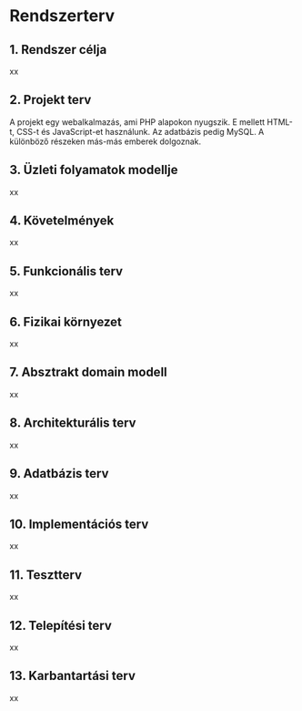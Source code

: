 # Rendszerterv

## 1. Rendszer célja
xx

## 2. Projekt terv
A projekt egy webalkalmazás, ami PHP alapokon nyugszik. E mellett HTML-t, CSS-t és JavaScript-et használunk. Az adatbázis pedig MySQL.
A különböző részeken más-más emberek dolgoznak.

## 3. Üzleti folyamatok modellje
xx

## 4. Követelmények
xx

## 5. Funkcionális terv
xx

## 6. Fizikai környezet
xx
    
## 7. Absztrakt domain modell
xx

## 8. Architekturális terv
xx

## 9. Adatbázis terv
xx

## 10. Implementációs terv
xx

## 11. Tesztterv
xx


## 12. Telepítési terv
xx

## 13. Karbantartási terv
xx
